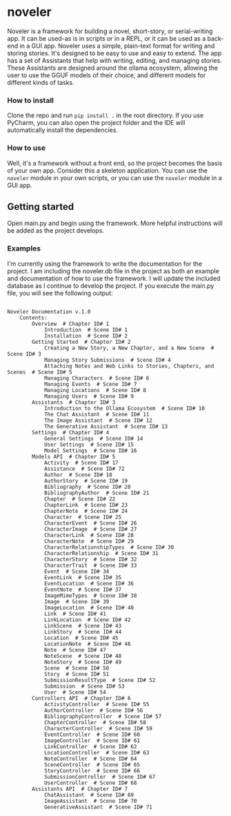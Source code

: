 # noveler
Noveler is a framework for building a novel, short-story, or serial-writing app. It can be used-as is in scripts or in a
REPL, or it can be used as a back-end in a GUI app. Noveler uses a simple, plain-text format for writing and storing 
stories. It's designed to be easy to use and easy to extend. The app has a set of Assistants that help with writing,
editing, and managing stories. These Assistants are designed around the ollama ecosystem, allowing the user to use the 
GGUF models of their choice, and different models for different kinds of tasks. 

### How to install
Clone the repo and run `pip install .` in the root directory. If you use PyCharm, you can also open the project folder 
and the IDE will automatically install the dependencies. 

### How to use
Well, it's a framework without a front end, so the project becomes the basis of your own app. Consider this a skeleton 
application. You can use the `noveler` module in your own scripts, or you can use the `noveler` module in a GUI app.

## Getting started
Open main.py and begin using the framework. More helpful instructions will be added as the project develops.

### Examples
I'm currently using the framework to write the documentation for the project. I am including the noveler.db file in the 
project as both an example and documentation of how to use the framework. I will update the included database as I
continue to develop the project. If you execute the main.py file, you will see the following output:

```Stories found:
 
Noveler Documentation v.1.0
    Contents:
        Overview  # Chapter ID# 1
            Introduction  # Scene ID# 1
            Installation  # Scene ID# 2
        Getting Started  # Chapter ID# 2
            Creating a New Story, a New Chapter, and a New Scene  # Scene ID# 3
            Managing Story Submissions  # Scene ID# 4
            Attaching Notes and Web Links to Stories, Chapters, and Scenes  # Scene ID# 5
            Managing Characters  # Scene ID# 6
            Managing Events  # Scene ID# 7
            Managing Locations  # Scene ID# 8
            Managing Users  # Scene ID# 9
        Assistants  # Chapter ID# 3
            Introduction to the Ollama Ecosystem  # Scene ID# 10
            The Chat Assistant  # Scene ID# 11
            The Image Assistant  # Scene ID# 12
            The Generative Assistant  # Scene ID# 13
        Settings  # Chapter ID# 4
            General Settings  # Scene ID# 14
            User Settings  # Scene ID# 15
            Model Settings  # Scene ID# 16
        Models API  # Chapter ID# 5
            Activity  # Scene ID# 17
            Assistance  # Scene ID# 72
            Author  # Scene ID# 18
            AuthorStory  # Scene ID# 19
            Bibliography  # Scene ID# 20
            BibliographyAuthor  # Scene ID# 21
            Chapter  # Scene ID# 22
            ChapterLink  # Scene ID# 23
            ChapterNote  # Scene ID# 24
            Character  # Scene ID# 25
            CharacterEvent  # Scene ID# 26
            CharacterImage  # Scene ID# 27
            CharacterLink  # Scene ID# 28
            CharacterNote  # Scene ID# 29
            CharacterRelationshipTypes  # Scene ID# 30
            CharacterRelationship  # Scene ID# 31
            CharacterStory  # Scene ID# 32
            CharacterTrait  # Scene ID# 33
            Event  # Scene ID# 34
            EventLink  # Scene ID# 35
            EventLocation  # Scene ID# 36
            EventNote  # Scene ID# 37
            ImageMimeTypes  # Scene ID# 38
            Image  # Scene ID# 39
            ImageLocation  # Scene ID# 40
            Link  # Scene ID# 41
            LinkLocation  # Scene ID# 42
            LinkScene  # Scene ID# 43
            LinkStory  # Scene ID# 44
            Location  # Scene ID# 45
            LocationNote  # Scene ID# 46
            Note  # Scene ID# 47
            NoteScene  # Scene ID# 48
            NoteStory  # Scene ID# 49
            Scene  # Scene ID# 50
            Story  # Scene ID# 51
            SubmissionResultType  # Scene ID# 52
            Submission  # Scene ID# 53
            User  # Scene ID# 54
        Controllers API  # Chapter ID# 6
            ActivityController  # Scene ID# 55
            AuthorController  # Scene ID# 56
            BibliographyController  # Scene ID# 57
            ChapterController  # Scene ID# 58
            CharacterController  # Scene ID# 59
            EventController  # Scene ID# 60
            ImageController  # Scene ID# 61
            LinkController  # Scene ID# 62
            LocationController  # Scene ID# 63
            NoteController  # Scene ID# 64
            SceneController  # Scene ID# 65
            StoryController  # Scene ID# 66
            SubmissionController  # Scene ID# 67
            UserController  # Scene ID# 68
        Assistants API  # Chapter ID# 7
            ChatAssistant  # Scene ID# 69
            ImageAssistant  # Scene ID# 70
            GenerativeAssistant  # Scene ID# 71
